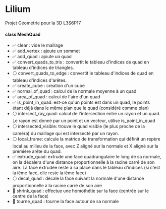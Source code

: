 # Lilium
Projet Géométrie pour la 3D L3S6P17

#### class MeshQuad

- :white_check_mark: clear : vide le maillage
- :white_check_mark: add_vertex : ajoute un sommet
- :white_check_mark: add_quad : ajoute un quad
- :white_check_mark: convert_quads_to_tris : convertit le tableau d'indices de quad en tableau d'indices de triangles.
- :white_circle: convert_quads_to_edge : convertit le tableau d'indices de quad en tableau d'indices d'arêtes.
- :white_check_mark: create_cube : creation d'un cube
- :white_check_mark: normal_of_quad : calcul de la normale moyenne à un quad
- :white_check_mark: area_of_quad : calcul de l'aire d'un quad
- :white_check_mark: is_point_in_quad: est-ce qu'un points est dans un quad, le points étant déjà dans le même plan que le quad (considéré comme plan)
- :white_circle: intersect_ray_quad: calcul de l'intersection entre un rayon et un quad.
Le rayon est donné par un point et un vecteur, utilise is_point_in_quad
- :white_circle: intersected_visible: trouve le quad visible (le plus proche de la caméra) du maillage qui est intersecté par un rayon.
- :white_circle: local_frame: calcule la matrice de transformation qui définit un repère local au milieu de la face,
avec Z aligné sur la normale et X aligné sur la première arête du quad.
- :white_check_mark: extrude_quad: extrude une face quadrangulaire le long de sa normale,
on la décalera d'une distance proportionnelle à la racine carré de son aire.
La face extrudée reste à sa place dans le tableau d'indices (si c'est la ième face, elle reste la ième face)
- :white_circle: decal_quad : décale la face suivant la normale d'une distance proportionnelle à la racine carré de son aire
- :red_circle: shrink_quad : effectue une homothétie sur la face (centrée sur le centre de la face)
- :red_circle: tourne_quad : tourne la face autour de sa normale
